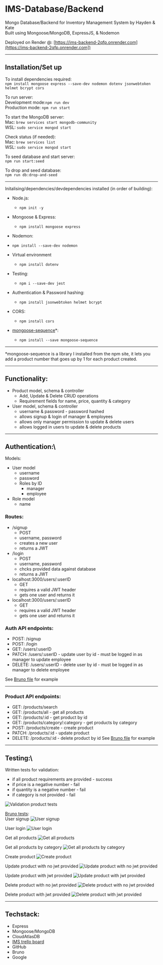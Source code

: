 # IMS-Database/Backend
Mongo Database/Backend for Inventory Management System by Hayden & Kate\
Built using Mongoose/MongoDB, ExpressJS, & Nodemon

Deployed on Render @: 
[https://ims-backend-2qfp.onrender.com](https://ims-backend-2qfp.onrender.com])

-----
## Installation/Set up
To install dependencies required:\
`npm install mongoose express --save-dev nodemon dotenv jsonwebtoken helmet bcrypt cors`

To run server:\
Development mode:`npm run dev`\
Production mode: `npm run start`

To start the MongoDB server:\
Mac: `brew services start mongodb-community`\
WSL: `sudo service mongod start`

Check status (if needed): \
Mac: `brew services list`\
WSL: `sudo service mongod start`

To seed database and start server:\
`npm run start:seed`

To drop and seed database:\
`npm run db:drop-and-seed`

---
Initalising/dependencies/devdependencies installed (in order of building):
- Node.js:
    - `npm init -y`
- Mongoose & Express:
    - `npm install mongoose express`
- Nodemon:
- `npm install --save-dev nodemon`
- Virtual environment
    - `npm install dotenv`
- Testing:
    - `npm i --save-dev jest`
- Authentication & Password hashing:
    - `npm install jsonwebtoken helmet bcrypt`
- CORS:
    - `npm install cors`

- [mongoose-sequence](https://www.npmjs.com/package/mongoose-sequence)*: 
    - `npm install --save mongoose-sequence`
---
*mongoose-sequence is a library I installed from the npm site, it lets you add a product number that goes up by 1 for each product created.

---
## Functionality:
- Product model, schema & controller
    - Add, Update & Delete CRUD operations
    - Requirement fields for name, price, quantity & category
- User model, schema & controller
    - username & password - password hashed
    - allows signup & login of manager & employees
    - allows only manager permission to update & delete users
    - allows logged in users to update & delete products

----
## Authentication:\
Models:
- User model
    - username
    - password
    - Roles by ID
        - manager
        - employee
- Role model
    - name

### Routes: 
- /signup
    - POST 
    - username, password
    - creates a new user
    - returns a JWT
- /login
    - POST 
    - username, password
    - chcks provided data against database
    - returns a JWT
- localhost:3000/users/:userID
    - GET
    - requires a valid JWT header
    - gets one user and returns it
- localhost:3000/users/:userID
    - GET
    - requires a valid JWT header
    - gets one user and returns it

### Auth API endpoints:
- POST: /signup
- POST: /login
- GET: /users/:userID
- PATCH: /users/:userID - update user by id - must be logged in as manager to update employee
- DELETE: /users/:userID - delete user by id - must be logged in as manager to delete employee

See [Bruno file](/docs/Bruno/IMS/) for example

---
### Product API endpoints:
- GET: /products/search 
- GET: /products/all - get all products
- GET: /products/:id - get product by id
- GET: /products/category/:category - get products by category
- POST: /products/create - create product
- PATCH: /products/:id - update product
- DELETE: /products/:id - delete product by id
See [Bruno file](/docs/Bruno/IMS/) for example

---
## Testing:\
Written tests for validation:
- if all product requirements are provided - success
- if price is a negative number - fail
- if quantity is a negative number - fail
- if category is not provided - fail

![Validation product tests](/docs/Tests/Validation%20product%20tests.png)

[Bruno tests](/docs/Bruno%20Screenshots/):\
User signup
![User signup](/docs/Bruno%20Screenshots/localhost-use%20signup.png)

User login
![User login](/docs/Bruno%20Screenshots/localhost-user%20login.png)

Get all products
![Get all products](/docs/Bruno%20Screenshots/localhost-%20get%20all%20products.png)

Get all products by category
![Get all products by category](/docs/Bruno%20Screenshots/localhost-%20get%20all%20by%20category.png)

Create product
![Create product](/docs/Bruno%20Screenshots/localhost-%20create%20product%20with%20jwt%20OR%20auth%20bearer.png)

Update product with no jwt provided
![Update product with no jwt provided](/docs/Bruno%20Screenshots/localhost-%20update%20product%20with%20no%20jwt.png)

Update product with jwt provided
![Update product with jwt provided](/docs/Bruno%20Screenshots/localhost-%20update%20product%20with%20jwt.png)

Delete product with no jwt provided
![Delete product with no jwt provided](/docs/Bruno%20Screenshots/localhost-%20delete%20product%20with%20no%20jwt.png)

Delete product with jwt provided
![Delete product with jwt provided](/docs/Bruno%20Screenshots/localhost-%20delete%20product%20with%20jwt.png)

---
## Techstack:
- Express
- Mongoose/MongoDB
- CloudAtlasDB
- [IMS trello board](https://trello.com/b/RkNm85hb)
- GitHub
- Bruno
- Google
